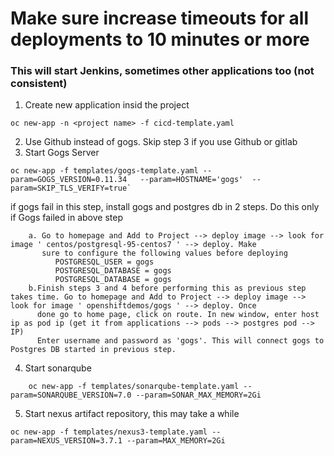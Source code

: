 
# Make sure increase timeouts for all deployments to 10 minutes or more

### This will start Jenkins, sometimes other applications too (not consistent)
1. Create new application insid the project
```
oc new-app -n <project name> -f cicd-template.yaml
```
2. Use Github instead of gogs. Skip step 3 if you use Github or gitlab
3. Start Gogs Server
```
oc new-app -f templates/gogs-template.yaml --param=GOGS_VERSION=0.11.34   --param=HOSTNAME='gogs'  --param=SKIP_TLS_VERIFY=true`
```  
  if gogs fail in this step, install gogs and postgres db in 2 steps. Do this only if Gogs failed in above step
  
  ```
      a. Go to homepage and Add to Project --> deploy image --> look for image ' centos/postgresql-95-centos7 ' --> deploy. Make
         sure to configure the following values before deploying
            POSTGRESQL_USER = gogs
            POSTGRESQL_DATABASE = gogs
            POSTGRESQL_DATABASE = gogs
      b.Finish steps 3 and 4 before performing this as previous step takes time. Go to homepage and Add to Project --> deploy image --> look for image ' openshiftdemos/gogs ' --> deploy. Once
        done go to home page, click on route. In new window, enter host ip as pod ip (get it from applications --> pods --> postgres pod --> IP)
        Enter username and password as 'gogs'. This will connect gogs to Postgres DB started in previous step.
```
4. Start sonarqube
```
    oc new-app -f templates/sonarqube-template.yaml --param=SONARQUBE_VERSION=7.0 --param=SONAR_MAX_MEMORY=2Gi
``` 
5. Start nexus artifact repository, this may take a while
```
oc new-app -f templates/nexus3-template.yaml --param=NEXUS_VERSION=3.7.1 --param=MAX_MEMORY=2Gi
```

